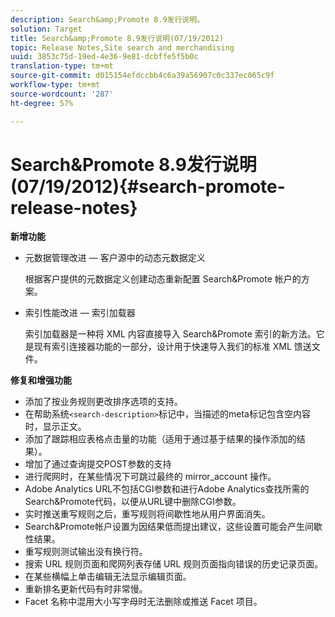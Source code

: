 ```yaml
---
description: Search&amp;Promote 8.9发行说明。
solution: Target
title: Search&amp;Promote 8.9发行说明(07/19/2012)
topic: Release Notes,Site search and merchandising
uuid: 3853c75d-19ed-4e36-9e81-dcbffe5f5b0c
translation-type: tm+mt
source-git-commit: d015154efdccbb4c6a39a56907c0c337ec065c9f
workflow-type: tm+mt
source-wordcount: '287'
ht-degree: 57%

---
```



# Search&amp;Promote 8.9发行说明(07/19/2012){#search-promote-release-notes}

**新增功能**

* 元数据管理改进 — 客户源中的动态元数据定义

   根据客户提供的元数据定义创建动态重新配置 Search&amp;Promote 帐户的方案。
* 索引性能改进 — 索引加载器

   索引加载器是一种将 XML 内容直接导入 Search&amp;Promote 索引的新方法。它是现有索引连接器功能的一部分，设计用于快速导入我们的标准 XML 馈送文件。

**修复和增强功能**

* 添加了按业务规则更改排序选项的支持。
* 在帮助系统`<search-description>`标记中，当描述的meta标记包含空内容时，显示正文。
* 添加了跟踪相应表格点击量的功能（适用于通过基于结果的操作添加的结果）。
* 增加了通过查询提交POST参数的支持
* 进行爬网时，在某些情况下可跳过最终的 mirror_account 操作。
* Adobe Analytics URL不包括CGI参数和进行Adobe Analytics查找所需的Search&amp;Promote代码，以便从URL键中删除CGI参数。
* 实时推送重写规则之后，重写规则将间歇性地从用户界面消失。
* Search&amp;Promote帐户设置为因结果低而提出建议，这些设置可能会产生间歇性结果。
* 重写规则测试输出没有换行符。
* 搜索 URL 规则页面和爬网列表存储 URL 规则页面指向错误的历史记录页面。
* 在某些横幅上单击编辑无法显示编辑页面。
* 重新排名更新代码有时非常慢。
* Facet 名称中混用大小写字母时无法删除或推送 Facet 项目。

